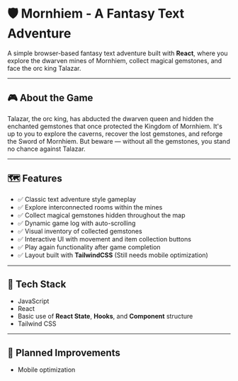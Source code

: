 # 🛡️ Mornhiem - A Fantasy Text Adventure

A simple browser-based fantasy text adventure built with **React**, where you explore the dwarven mines of Mornhiem, collect magical gemstones, and face the orc king Talazar.

---

## 🎮 About the Game

Talazar, the orc king, has abducted the dwarven queen and hidden the enchanted gemstones that once protected the Kingdom of Mornhiem. It's up to you to explore the caverns, recover the lost gemstones, and reforge the Sword of Mornhiem. But beware — without all the gemstones, you stand no chance against Talazar.

---

## 🗺️ Features

- ✅ Classic text adventure style gameplay  
- ✅ Explore interconnected rooms within the mines  
- ✅ Collect magical gemstones hidden throughout the map  
- ✅ Dynamic game log with auto-scrolling  
- ✅ Visual inventory of collected gemstones  
- ✅ Interactive UI with movement and item collection buttons  
- ✅ Play again functionality after game completion  
- ✅ Layout built with **TailwindCSS** (Still needs mobile optimization)

---

## 🚀 Tech Stack

- JavaScript
- React  
- Basic use of **React State**, **Hooks**, and **Component** structure
- Tailwind CSS 

---

## 🌟 Planned Improvements

- Mobile optimization   


